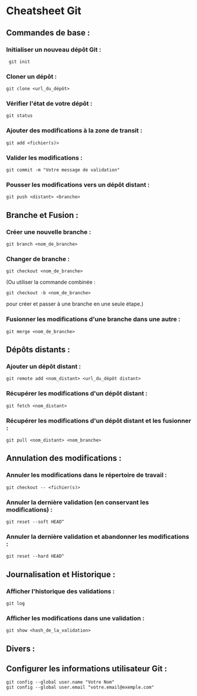 # Cheatsheet Git

## Commandes de base :

### Initialiser un nouveau dépôt Git :

     git init

### Cloner un dépôt :

    git clone <url_du_dépôt>

### Vérifier l'état de votre dépôt :

    git status

### Ajouter des modifications à la zone de transit :

    git add <fichier(s)>

### Valider les modifications :

    git commit -m "Votre message de validation"

### Pousser les modifications vers un dépôt distant :

    git push <distant> <branche>

## Branche et Fusion :
### Créer une nouvelle branche :

    git branch <nom_de_branche>

### Changer de branche :

    git checkout <nom_de_branche>

(Ou utiliser la commande combinée : 

    git checkout -b <nom_de_branche> 
    
pour créer et passer à une branche en une seule étape.)

### Fusionner les modifications d'une branche dans une autre :

    git merge <nom_de_branche>

## Dépôts distants :
### Ajouter un dépôt distant :

    git remote add <nom_distant> <url_du_dépôt distant>

### Récupérer les modifications d'un dépôt distant :

    git fetch <nom_distant>

### Récupérer les modifications d'un dépôt distant et les fusionner :

    git pull <nom_distant> <nom_branche>

## Annulation des modifications :
### Annuler les modifications dans le répertoire de travail :

    git checkout -- <fichier(s)>

### Annuler la dernière validation (en conservant les modifications) :

    git reset --soft HEAD^

### Annuler la dernière validation et abandonner les modifications :

    git reset --hard HEAD^

## Journalisation et Historique :
### Afficher l'historique des validations :

    git log

### Afficher les modifications dans une validation :

    git show <hash_de_la_validation>

## Divers :
## Configurer les informations utilisateur Git :

    git config --global user.name "Votre Nom"
    git config --global user.email "votre.email@exemple.com"
